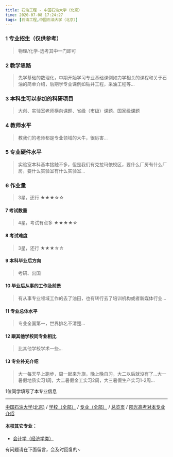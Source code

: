 ```yaml
---
title: 石油工程 - 中国石油大学（北京）
time: 2020-07-08 17:24:27
tags: [石油工程,中国石油大学（北京）]
---
```

### 1 专业招生（仅供参考）  
> 物理/化学-选考其中一门即可


### 2 教学思路
> 先学基础的数理化，中期开始学习专业基础课例如力学相关的课程和关于石油的简单介绍，后期学专业课例如钻井工程，采油工程等…


### 3 本科生可以参加的科研项目
>  大创、实验室老师横向课题、省级（市级）课题、国家级课题


### 4 教师水平
> 教我们的老师都是专业领域的大牛，很厉害…


### 5 专业硬件水平
> 实验室本科基本接触不多，但是我们有克拉玛依校区，要什么厂房有什么厂房，要什么实验室有什么实验室…


### 6 作业量
>3星，还行
★★★☆☆



#### 7 考试数量
>4星，考试有点多
★★★★☆



#### 8 考试难度
> 3星，还行
★★★☆☆



#### 9 本科毕业后方向
> 考研、出国


#### 10 毕业后从事的工作及前景
> 有从事专业领域工作的去了油田，也有转行去了培训机构或者新媒体行业…


#### 11 专业总体水平
> 专业全国第一，世界排名不清楚…


#### 12 跟其他学校同专业相比
> 比其他学校学术一些…


#### 13 专业补充介绍
> 大一每天早上跑步，周一起来升旗，晚上晚自习，大二以后就没有了…大一暑假地质实习1周，大二暑假金工实习2周，大三暑假生产实习1-2周…

1位同学填写了本专业信息
***
[中国石油大学(北京)](https://univgo.github.io/2020/07/08/605a6bdbcf62) / [学校（全部）](https://univgo.github.io/2020/07/08/3efa6bcca419) / [专业（全部）](https://univgo.github.io/2020/07/08/2d4c6d3552c2) / [总览页](https://univgo.github.io/2020/07/08/445daeb4fa00) / [阳光高考对本专业介绍](http://gaokao.chsi.com.cn/sch/zyk/view.do?schId=73397466&specId=73384104)
#### 本校其它专业：
- [会计学（经济学类）](https://univgo.github.io/2020/07/08/0f3705d4ade4)

有问题请在下面留言，会及时回复的~
